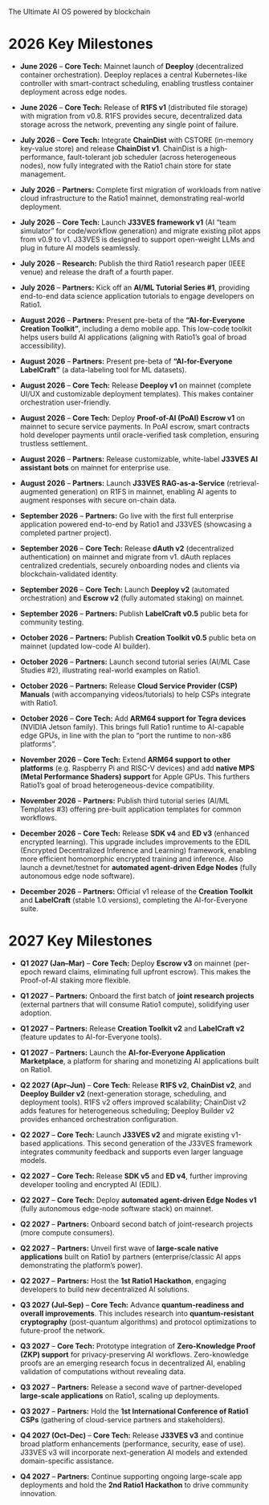 The Ultimate AI OS
powered by blockchai​n


# 2026 Key Milestones

* **June 2026** – **Core Tech:** Mainnet launch of **Deeploy** (decentralized container orchestration).  Deeploy replaces a central Kubernetes-like controller with smart-contract scheduling, enabling trustless container deployment across edge nodes.

* **June 2026** – **Core Tech:** Release of **R1FS v1** (distributed file storage) with migration from v0.8.  R1FS provides secure, decentralized data storage across the network, preventing any single point of failure.

* **July 2026** – **Core Tech:** Integrate **ChainDist** with CSTORE (in-memory key-value store) and release **ChainDist v1**.  ChainDist is a high-performance, fault-tolerant job scheduler (across heterogeneous nodes), now fully integrated with the Ratio1 chain store for state management.

* **July 2026** – **Partners:** Complete first migration of workloads from native cloud infrastructure to the Ratio1 mainnet, demonstrating real-world deployment.

* **July 2026** – **Core Tech:** Launch **J33VES framework v1** (AI “team simulator” for code/workflow generation) and migrate existing pilot apps from v0.9 to v1.  J33VES is designed to support open-weight LLMs and plug in future AI models seamlessly.

* **July 2026** – **Research:** Publish the third Ratio1 research paper (IEEE venue) and release the draft of a fourth paper.

* **July 2026** – **Partners:** Kick off an **AI/ML Tutorial Series #1**, providing end-to-end data science application tutorials to engage developers on Ratio1.

* **August 2026** – **Partners:** Present pre-beta of the **“AI-for-Everyone Creation Toolkit”**, including a demo mobile app.  This low-code toolkit helps users build AI applications (aligning with Ratio1’s goal of broad accessibility).

* **August 2026** – **Partners:** Present pre-beta of **“AI-for-Everyone LabelCraft”** (a data-labeling tool for ML datasets).

* **August 2026** – **Core Tech:** Release **Deeploy v1** on mainnet (complete UI/UX and customizable deployment templates).  This makes container orchestration user-friendly.

* **August 2026** – **Core Tech:** Deploy **Proof-of-AI (PoAI) Escrow v1** on mainnet to secure service payments.  In PoAI escrow, smart contracts hold developer payments until oracle-verified task completion, ensuring trustless settlement.

* **August 2026** – **Partners:** Release customizable, white-label **J33VES AI assistant bots** on mainnet for enterprise use.

* **August 2026** – **Partners:** Launch **J33VES RAG-as-a-Service** (retrieval-augmented generation) on R1FS in mainnet, enabling AI agents to augment responses with secure on-chain data.

* **September 2026** – **Partners:** Go live with the first full enterprise application powered end-to-end by Ratio1 and J33VES (showcasing a completed partner project).

* **September 2026** – **Core Tech:** Release **dAuth v2** (decentralized authentication) on mainnet and migrate from v1.  dAuth replaces centralized credentials, securely onboarding nodes and clients via blockchain-validated identity.

* **September 2026** – **Core Tech:** Launch **Deeploy v2** (automated orchestration) and **Escrow v2** (fully automated staking) on mainnet.

* **September 2026** – **Partners:** Publish **LabelCraft v0.5** public beta for community testing.

* **October 2026** – **Partners:** Publish **Creation Toolkit v0.5** public beta on mainnet (updated low-code AI builder).

* **October 2026** – **Partners:** Launch second tutorial series (AI/ML Case Studies #2), illustrating real-world examples on Ratio1.

* **October 2026** – **Partners:** Release **Cloud Service Provider (CSP) Manuals** (with accompanying videos/tutorials) to help CSPs integrate with Ratio1.

* **October 2026** – **Core Tech:** Add **ARM64 support for Tegra devices** (NVIDIA Jetson family).  This brings full Ratio1 runtime to AI-capable edge GPUs, in line with the plan to “port the runtime to non-x86 platforms”.

* **November 2026** – **Core Tech:** Extend **ARM64 support to other platforms** (e.g. Raspberry Pi and RISC-V devices) and add **native MPS (Metal Performance Shaders) support** for Apple GPUs.  This furthers Ratio1’s goal of broad heterogeneous-device compatibility.

* **November 2026** – **Partners:** Publish third tutorial series (AI/ML Templates #3) offering pre-built application templates for common workflows.

* **December 2026** – **Core Tech:** Release **SDK v4** and **ED v3** (enhanced encrypted learning).  This upgrade includes improvements to the EDIL (Encrypted Decentralized Inference and Learning) framework, enabling more efficient homomorphic encrypted training and inference.  Also launch a devnet/testnet for **automated agent-driven Edge Nodes** (fully autonomous edge node software).

* **December 2026** – **Partners:** Official v1 release of the **Creation Toolkit** and **LabelCraft** (stable 1.0 versions), completing the AI-for-Everyone suite.

# 2027 Key Milestones

* **Q1 2027 (Jan–Mar)** – **Core Tech:** Deploy **Escrow v3** on mainnet (per-epoch reward claims, eliminating full upfront escrow).  This makes the Proof-of-AI staking more flexible.

* **Q1 2027** – **Partners:** Onboard the first batch of **joint research projects** (external partners that will consume Ratio1 compute), solidifying user adoption.

* **Q1 2027** – **Partners:** Release **Creation Toolkit v2** and **LabelCraft v2** (feature updates to AI-for-Everyone tools).

* **Q1 2027** – **Partners:** Launch the **AI-for-Everyone Application Marketplace**, a platform for sharing and monetizing AI applications built on Ratio1.

* **Q2 2027 (Apr–Jun)** – **Core Tech:** Release **R1FS v2**, **ChainDist v2**, and **Deeploy Builder v2** (next-generation storage, scheduling, and deployment tools).  R1FS v2 offers improved scalability; ChainDist v2 adds features for heterogeneous scheduling; Deeploy Builder v2 provides enhanced orchestration configuration.

* **Q2 2027** – **Core Tech:** Launch **J33VES v2** and migrate existing v1-based applications.  This second generation of the J33VES framework integrates community feedback and supports even larger language models.

* **Q2 2027** – **Core Tech:** Release **SDK v5** and **ED v4**, further improving developer tooling and encrypted AI (EDIL).

* **Q2 2027** – **Core Tech:** Deploy **automated agent-driven Edge Nodes v1** (fully autonomous edge-node software stack) on mainnet.

* **Q2 2027** – **Partners:** Onboard second batch of joint-research projects (more compute consumers).

* **Q2 2027** – **Partners:** Unveil first wave of **large-scale native applications** built on Ratio1 by partners (enterprise/classic AI apps demonstrating the platform’s power).

* **Q2 2027** – **Partners:** Host the **1st Ratio1 Hackathon**, engaging developers to build new decentralized AI solutions.

* **Q3 2027 (Jul–Sep)** – **Core Tech:** Advance **quantum-readiness and overall improvements**.  This includes research into **quantum-resistant cryptography** (post-quantum algorithms) and protocol optimizations to future-proof the network.

* **Q3 2027** – **Core Tech:** Prototype integration of **Zero-Knowledge Proof (ZKP) support** for privacy-preserving AI workflows.  Zero-knowledge proofs are an emerging research focus in decentralized AI, enabling validation of computations without revealing data.

* **Q3 2027** – **Partners:** Release a second wave of partner-developed **large-scale applications** on Ratio1, scaling up deployments.

* **Q3 2027** – **Partners:** Hold the **1st International Conference of Ratio1 CSPs** (gathering of cloud-service partners and stakeholders).

* **Q4 2027 (Oct–Dec)** – **Core Tech:** Release **J33VES v3** and continue broad platform enhancements (performance, security, ease of use).  J33VES v3 will incorporate next-generation AI models and extended domain-specific assistance.

* **Q4 2027** – **Partners:** Continue supporting ongoing large-scale app deployments and hold the **2nd Ratio1 Hackathon** to drive community innovation.


